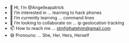 - 👋 Hi, I’m @Angelleapatrick
- 👀 I’m interested in ... learning to hack phones
- 🌱 I’m currently learning ... command lines
- 💞️ I’m looking to collaborate on ... ip geolocation tracking
- 📫 How to reach me ... stmfgihatehim@gmail.com
- 😄 Pronouns: ... She, Her, Hers, Herself

<!---
Angelleapatrick/Angelleapatrick is a ✨ special ✨ repository because its `README.md` (this file) appears on your GitHub profile.
You can click the Preview link to take a look at your changes.
--->
